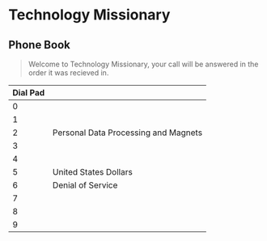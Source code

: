 # Technology Missionary

## Phone Book
> Welcome to Technology Missionary, your call will be answered in the order it was recieved in.

| Dial Pad ||
| ------- | ------- |
| 0 | |
| 1 | |
| 2 | Personal Data Processing and Magnets |
| 3 | |
| 4 | |
| 5 | United States Dollars |
| 6 | Denial of Service |
| 7 | |
| 8 | |
| 9 | |
